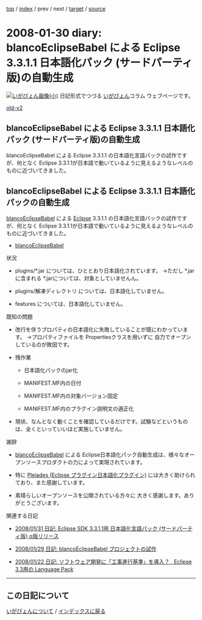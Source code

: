 [top](https://igapyon.github.io/diary/) 
 / [index](https://igapyon.github.io/diary/2008/index.html) 
 / prev 
 / next 
 / [target](https://igapyon.github.io/diary/2008/ig080130.html) 
 / [source](https://github.com/igapyon/diary/blob/gh-pages/2008/ig080130.html.src.md) 

2008-01-30 diary: blancoEclipseBabel による Eclipse 3.3.1.1 日本語化パック (サードパーティ版)の自動生成
=====================================================================================================
[![いがぴょん画像(小)](https://igapyon.github.io/diary/images/iga200306s.jpg "いがぴょん")](https://igapyon.github.io/diary/memo/memoigapyon.html) 日記形式でつづる [いがぴょん](https://igapyon.github.io/diary/memo/memoigapyon.html)コラム ウェブページです。

[old-v2](ig080130-orig.html)

## blancoEclipseBabel による Eclipse 3.3.1.1 日本語化パック (サードパーティ版)の自動生成

blancoEclipseBabel による Eclipse 3.3.1.1 の日本語化言語パックの試作ですが、何となく Eclipse 3.3.1.1が日本語で動いているように見えるようなレベルのものに近づいてきました。


## blancoEclipseBabel による Eclipse 3.3.1.1 日本語化パックの自動生成

[blancoEclipseBabel](http://www.igapyon.jp/blanco/blancoeclipsebabel.html) による [Eclipse](http://www.igapyon.jp/igapyon/diary/keyword/eclipse.html) 3.3.1.1 の日本語化言語パックの試作ですが、何となく
Eclipse 3.3.1.1が日本語で動いているように見えるようなレベルのものに近づいてきました。

* [blancoEclipseBabel](http://www.igapyon.jp/blanco/blancoeclipsebabel.html)

状況

* plugins/*.jar については、ひととおり日本語化されています。
  →ただし *.jarに含まれる *.jarについては、対象としていませんん。
  
* plugins/解凍ディレクトリ については、日本語化していません。
  
* features については、日本語化していません。

既知の問題

* 改行を伴うプロパティの日本語化に失敗していることが既にわかっています。
  →プロパティファイルを Propertiesクラスを用いずに 自力でオープンしているのが敗因です。
* 残作業
  
  * 日本語化パックのjar化
    
  * MANIFEST.MF内の日付
    
  * MANIFEST.MF内の対象バージョン固定
    
  * MANIFEST.MF内のプラグイン説明文の適正化
  

  
* 現状、なんとなく動くことを確認しているだけです。試験などというものは、全くといっていいほど実施していません。

謝辞

* [blancoEclipseBabel](http://www.igapyon.jp/blanco/blancoeclipsebabel.html) による Eclipse日本語化パック自動生成は、様々なオープンソースプロダクトの力によって実現されています。
  
* 特に [Pleiades (Eclipse プラグイン日本語化プラグイン)](http://mergedoc.sourceforge.jp/pleiades.html) には大きく助けられており、また感謝しています。
  
* 素晴らしいオープンソースを公開されている方々に 大きく感謝します。ありがとうございます。

関連する日記

* [2008/01/31 日記: Eclipse SDK 3.3.1.1用 日本語化言語パック (サードパーティ版) α版リリース](ig080131.html)
  
* [2008/01/29 日記: blancoEclipseBabel プロジェクトの試作](ig080129.html)
  
* [2008/01/22 日記: ソフトウェア開発に「工事進行基準」を導入？ , Eclipse 3.3用の Language Pack](ig080122.html)

----------------------------------------------------------------------------------------------------

## この日記について
[いがぴょんについて](https://igapyon.github.io/diary/memo/memoigapyon.html) / [インデックスに戻る](https://igapyon.github.io/diary/idxall.html)
